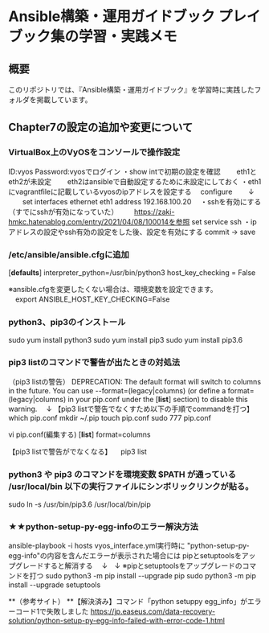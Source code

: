 # Ansible構築・運用ガイドブック プレイブック集の学習・実践メモ
## 概要
このリポジトリでは、『Ansible構築・運用ガイドブック』を学習時に実践したフォルダを掲載しています。


## Chapter7の設定の追加や変更について

### VirtualBox上のVyOSをコンソールで操作設定
 ID:vyos Password:vyosでログイン
 ・show intで初期の設定を確認
　　eth1とeth2が未設定
　　eth2はansibleで自動設定するために未設定にしておく
 ・eth1にvagrantfileに記載しているvyosのipアドレスを設定する
  　configure
  　　↓
　　set interfaces ethernet eth1 address 192.168.100.20
　・sshを有効にする（すでにsshが有効になっていた）
　　https://zaki-hmkc.hatenablog.com/entry/2021/04/08/100014を参照
    set service ssh
  ・ipアドレスの設定やssh有効の設定をした後、設定を有効にする
    commit → save

### /etc/ansible/ansible.cfgに追加
 [**defaults**]
interpreter_python=/usr/bin/python3
host_key_checking = False

※ansible.cfgを変更したくない場合は、環境変数を設定できます。  
　export ANSIBLE_HOST_KEY_CHECKING=False

### python3、pip3のインストール

sudo yum install python3
sudo yum install pip3
sudo yum install pip3.6

### pip3 listのコマンドで警告が出たときの対処法
（pip3 listの警告）
DEPRECATION: The default format will switch to columns in the future. You can use --format=(legacy|columns) (or define a format=(legacy|columns) in your pip.conf under the [**list**] section) to disable this warning.
　↓
【pip3 listで警告でなくすため以下の手順でcommandを打つ】
which  pip.conf
mkdir ~/.pip
touch pip.conf
sudo 777 pip.conf

vi pip.conf(編集する)
[**list**]
format=columns

【pip3 listで警告がでなくなる】
　pip3 list

### python3 や pip3 のコマンドを環境変数 $PATH が通っている /usr/local/bin 以下の実行ファイルにシンボリックリンクが貼る。
sudo ln -s /usr/bin/pip3.6 /usr/local/bin/pip


### ★★python-setup-py-egg-infoのエラー解決方法
ansible-playbook -i hosts vyos_interface.yml実行時に
"python-setup-py-egg-info"の内容を含んだエラーが表示された場合には
pipとsetuptoolsをアップグレードすると解消する
　↓　↓
※pipとsetuptoolsをアップグレードのコマンドを打つ
sudo python3 -m pip install --upgrade pip
sudo python3 -m pip install --upgrade setuptools

**（参考サイト）
**【解決済み】コマンド「python setuppy egg_info」がエラーコード1で失敗しました
https://jp.easeus.com/data-recovery-solution/python-setup-py-egg-info-failed-with-error-code-1.html




